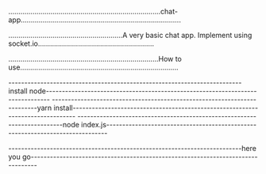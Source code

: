 ............................................................................chat-app................................................................................


.........................................................A very  basic chat app. Implement using socket.io..........................................................


...........................................................................How to use...............................................................................



-------------------------------------------------------------------------install node-------------------------------------------------------------------------------
-------------------------------------------------------------------------yarn install-------------------------------------------------------------------------------
-------------------------------------------------------------------------node index.js------------------------------------------------------------------------------

-------------------------------------------------------------------------here you go--------------------------------------------------------------------------------

